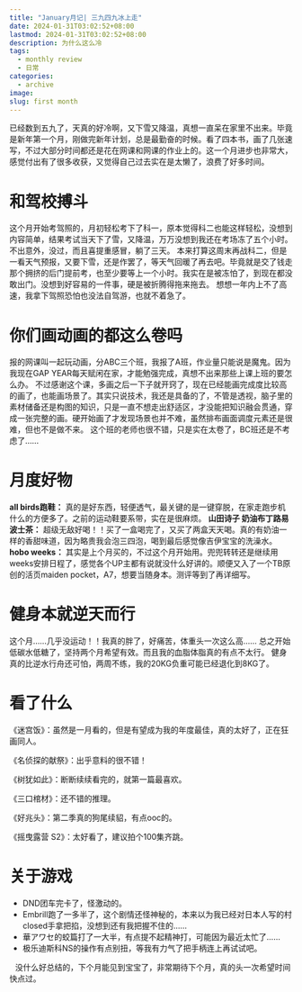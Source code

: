 ```yaml
---
title: "January月记| 三九四九冰上走"
date: 2024-01-31T03:02:52+08:00
lastmod: 2024-01-31T03:02:52+08:00
description: 为什么这么冷
tags:
  - monthly review 
  - 日常
categories:
  - archive
image: 
slug: first month
---
```


已经数到五九了，天真的好冷啊，又下雪又降温，真想一直呆在家里不出来。毕竟是新年第一个月，刚做完新年计划，总是最勤奋的时候。看了四本书，画了几张速写，不过大部分时间都还是花在网课和网课的作业上的。这一个月进步也非常大，感觉付出有了很多收获，又觉得自己过去实在是太懒了，浪费了好多时间。
# 和驾校搏斗
这个月开始考驾照的，月初轻松考下了科一，原本觉得科二也能这样轻松，没想到内容简单，结果考试当天下了雪，又降温，万万没想到我还在考场冻了五个小时。不出意外，没过，而且喜提重感冒，躺了三天。
本来打算这周末再战科二，但是一看天气预报，又要下雪，还是作罢了，等天气回暖了再去吧。毕竟就是交了钱走那个拥挤的后门提前考，也至少要等上一个小时。我实在是被冻怕了，到现在都没敢出门。没想到好容易的一件事，硬是被折腾得拖来拖去。
想想一年内上不了高速，我拿下驾照恐怕也没法自驾游，也就不着急了。
# 你们画动画的都这么卷吗
报的网课叫一起玩动画，分ABC三个班，我报了A班，作业量只能说是魔鬼。因为我现在GAP YEAR每天赋闲在家，才能勉强完成，真想不出来那些上课上班的要怎么办。
不过感谢这个课，多画之后一下子就开窍了，现在已经能画完成度比较高的画了，也能画场景了。其实只说技术，我还是具备的了，不管是透视，脑子里的素材储备还是构图的知识，只是一直不想走出舒适区，才没能把知识融会贯通，穿成一张完整的画。硬开始画了才发现场景也并不难，虽然排布画面调度元素还是很难，但也不是做不来。
这个班的老师也很不错，只是实在太卷了，BC班还是不考虑了……
# 月度好物
**all birds跑鞋：** 真的是好东西，轻便透气，最关键的是一键穿脱，在家走跑步机什么的方便多了。之前的运动鞋要系带，实在是很麻烦。
**山田诗子 奶油布丁路易波士茶：** 超级无敌好喝！！买了一盒喝完了，又买了两盒天天喝。真的有奶油一样的香甜味道，因为略贵我会泡三四泡，喝到最后感觉像吉伊宝宝的洗澡水。
**hobo weeks：** 其实是上个月买的，不过这个月开始用。兜兜转转还是继续用weeks安排日程了，感觉各个UP主都有说就没什么好讲的。顺便又入了一个TB原创的活页maiden pocket，A7，想要当随身本。测评等到了再详细写。
# 健身本就逆天而行
这个月……几乎没运动！！我真的胖了，好痛苦，体重头一次这么高……
总之开始低碳水低糖了，坚持两个月希望有效。而且我的血脂体脂真的有点不太行。
健身真的比逆水行舟还可怕，两周不练，我的20KG负重可能已经退化到8KG了。
# 看了什么
《迷宫饭》：虽然是一月看的，但是有望成为我的年度最佳，真的太好了，正在狂画同人。

《名侦探的献祭》：出乎意料的很不错！

《树犹如此》：断断续续看完的，就第一篇最喜欢。

《三口棺材》：还不错的推理。

《好兆头》：第二季真的狗尾续貂，有点ooc的。

《摇曳露营 S2》：太好看了，建议拍个100集齐跳。

# 关于游戏
* DND团车完卡了，怪激动的。
* Embrill跑了一多半了，这个剧情还怪神秘的，本来以为我已经对日本人写的村closed手拿把掐，没想到还有我把握不住的……
* 華アワセ的蛟篇打了一大半，有点提不起精神打，可能因为最近太忙了……
* 极乐迪斯科NS的操作有点别扭，等我有力气了把手柄连上再试试吧。

⠀没什么好总结的，下个月能见到宝宝了，非常期待下个月，真的头一次希望时间快点过。

